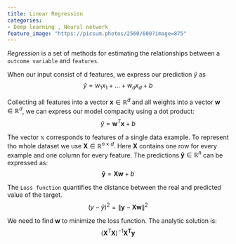 ```yaml
---
title: Linear Regression
categories:
- Deep learning , Neural network
feature_image: "https://picsum.photos/2560/600?image=875"
---
```


*Regression* is a set of methods for estimating the relationships between a `outcome variable` and `features`.

When our input consist of d features, we express our prediction $\hat{y}$ as 
$$\hat{y} = w_1  x_1 + ... + w_d  x_d + b$$

Collecting all features into a vector $\mathbf{x} \in \mathbb{R}^d$ and all weights into a vector $\mathbf{w} \in \mathbb{R}^d$, we can express our model compacity using a dot product:
$$ \hat{y} = \mathbf{w}^T\mathbf{x} +b$$

The vector $\mathbb{x}$ corresponds to features of a single data example. To represent tho whole dataset we use $\mathbf{X} \in \mathbb{R}^{n\times d}$. Here $\mathbf{X}$ contains one row for every example and one column for every feature. The predictions $\mathbf{\hat{y}} \in \mathbb{R}^n$ can be expressed as: 
$$ \mathbf{\hat{y}} = \mathbf{Xw} +b$$

The `Loss function` quantifies the distance between the real and predicted value of the target.
$$ (y - \hat{y})^2 =  \|\mathbf{y} - \mathbf{X}\mathbf{w}\|^2 $$

We need to find $\mathbf{w}$ to minimize the loss function. The analytic solution is:
 $$ (\mathbf{X}^T\mathbf{X})^{-1}\mathbf{X^T}\mathbf{y}$$
